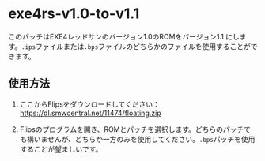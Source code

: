 # exe4rs-v1.0-to-v1.1

このパッチはEXE4レッドサンのバージョン1.0のROMをバージョン1.1 にします。`.ips`ファイルまたは`.bps`ファイルのどちらかのファイルを使用することができます。

## 使用方法

1. ここからFlipsをダウンロードしてください：https://dl.smwcentral.net/11474/floating.zip

2. Flipsのプログラムを開き、ROMとパッチを選択します。どちらのパッチでも構いませんが、どちらか一方のみを使用してください。`.bps`パッチを使用することが望ましいです。
